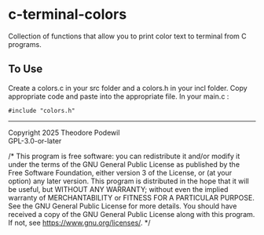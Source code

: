 # c-terminal-colors
Collection of functions that allow you to print color text to terminal from C programs.

## To Use
Create a colors.c in your src folder and a colors.h in your incl folder.
Copy appropriate code and paste into the appropriate file.
In your main.c :
```
#include "colors.h"
```

_________________________________________________________________________

Copyright 2025 Theodore Podewil  
GPL-3.0-or-later  

/* This program is free software: you can redistribute it and/or modify it under the terms of the GNU General Public License as published by the Free Software Foundation, either version 3 of the License, or (at your option) any later version. This program is distributed in the hope that it will be useful, but WITHOUT ANY WARRANTY; without even the implied warranty of MERCHANTABILITY or FITNESS FOR A PARTICULAR PURPOSE. See the GNU General Public License for more details. You should have received a copy of the GNU General Public License along with this program. If not, see https://www.gnu.org/licenses/. */
